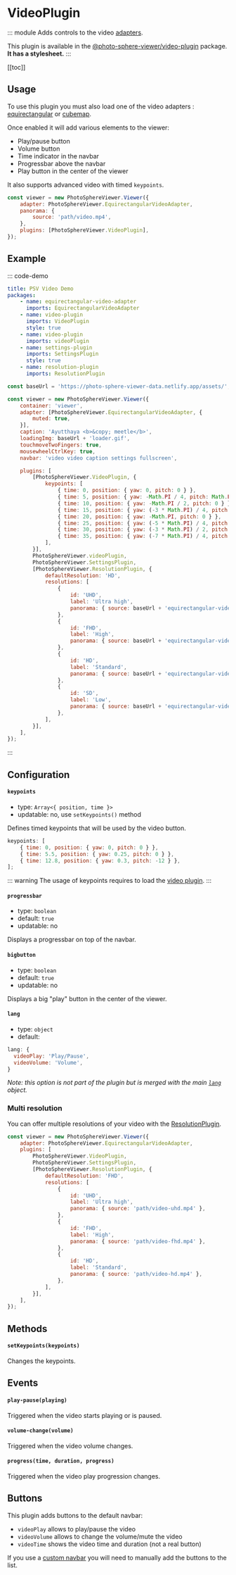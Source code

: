 # VideoPlugin

<Badges module="video-plugin"/>

::: module
<ApiButton page="modules/plugin__Video.html"/>
Adds controls to the video [adapters](../guide/adapters/).

This plugin is available in the [@photo-sphere-viewer/video-plugin](https://www.npmjs.com/package/@photo-sphere-viewer/video-plugin) package. **It has a stylesheet.**
:::

[[toc]]

## Usage

To use this plugin you must also load one of the video adapters : [equirectangular](../guide/adapters/equirectangular-video.md) or [cubemap](../guide/adapters/cubemap-video.md).

Once enabled it will add various elements to the viewer:

-   Play/pause button
-   Volume button
-   Time indicator in the navbar
-   Progressbar above the navbar
-   Play button in the center of the viewer

It also supports advanced video with timed `keypoints`.

```js
const viewer = new PhotoSphereViewer.Viewer({
    adapter: PhotoSphereViewer.EquirectangularVideoAdapter,
    panorama: {
        source: 'path/video.mp4',
    },
    plugins: [PhotoSphereViewer.VideoPlugin],
});
```

## Example

::: code-demo

```yaml
title: PSV Video Demo
packages:
    - name: equirectangular-video-adapter
      imports: EquirectangularVideoAdapter
    - name: video-plugin
      imports: VideoPlugin
      style: true
    - name: video-plugin
      imports: videoPlugin
    - name: settings-plugin
      imports: SettingsPlugin
      style: true
    - name: resolution-plugin
      imports: ResolutionPlugin
```

```js
const baseUrl = 'https://photo-sphere-viewer-data.netlify.app/assets/';

const viewer = new PhotoSphereViewer.Viewer({
    container: 'viewer',
    adapter: [PhotoSphereViewer.EquirectangularVideoAdapter, {
        muted: true,
    }],
    caption: 'Ayutthaya <b>&copy; meetle</b>',
    loadingImg: baseUrl + 'loader.gif',
    touchmoveTwoFingers: true,
    mousewheelCtrlKey: true,
    navbar: 'video video caption settings fullscreen',

    plugins: [
        [PhotoSphereViewer.VideoPlugin, {
            keypoints: [
                { time: 0, position: { yaw: 0, pitch: 0 } },
                { time: 5, position: { yaw: -Math.PI / 4, pitch: Math.PI / 8 } },
                { time: 10, position: { yaw: -Math.PI / 2, pitch: 0 } },
                { time: 15, position: { yaw: (-3 * Math.PI) / 4, pitch: -Math.PI / 8 } },
                { time: 20, position: { yaw: -Math.PI, pitch: 0 } },
                { time: 25, position: { yaw: (-5 * Math.PI) / 4, pitch: Math.PI / 8 } },
                { time: 30, position: { yaw: (-3 * Math.PI) / 2, pitch: 0 } },
                { time: 35, position: { yaw: (-7 * Math.PI) / 4, pitch: -Math.PI / 8 } },
            ],
        }],
        PhotoSphereViewer.videoPlugin,
        PhotoSphereViewer.SettingsPlugin,
        [PhotoSphereViewer.ResolutionPlugin, {
            defaultResolution: 'HD',
            resolutions: [
                {
                    id: 'UHD',
                    label: 'Ultra high',
                    panorama: { source: baseUrl + 'equirectangular-video/Ayutthaya_UHD.mp4' },
                },
                {
                    id: 'FHD',
                    label: 'High',
                    panorama: { source: baseUrl + 'equirectangular-video/Ayutthaya_FHD.mp4' },
                },
                {
                    id: 'HD',
                    label: 'Standard',
                    panorama: { source: baseUrl + 'equirectangular-video/Ayutthaya_HD.mp4' },
                },
                {
                    id: 'SD',
                    label: 'Low',
                    panorama: { source: baseUrl + 'equirectangular-video/Ayutthaya_SD.mp4' },
                },
            ],
        }],
    ],
});
```

:::

## Configuration

#### `keypoints`

-   type: `Array<{ position, time }>`
-   updatable: no, use `setKeypoints()` method

Defines timed keypoints that will be used by the video button.

```js
keypoints: [
    { time: 0, position: { yaw: 0, pitch: 0 } },
    { time: 5.5, position: { yaw: 0.25, pitch: 0 } },
    { time: 12.8, position: { yaw: 0.3, pitch: -12 } },
];
```

::: warning
The usage of keypoints requires to load the [video plugin](./video.md).
:::

#### `progressbar`

-   type: `boolean`
-   default: `true`
-   updatable: no

Displays a progressbar on top of the navbar.

#### `bigbutton`

-   type: `boolean`
-   default: `true`
-   updatable: no

Displays a big "play" button in the center of the viewer.

#### `lang`

-   type: `object`
-   default:

```js
lang: {
  videoPlay: 'Play/Pause',
  videoVolume: 'Volume',
}
```

_Note: this option is not part of the plugin but is merged with the main [`lang`](../guide/config.md#lang) object._

### Multi resolution

You can offer multiple resolutions of your video with the [ResolutionPlugin](./resolution.md).

```js
const viewer = new PhotoSphereViewer.Viewer({
    adapter: PhotoSphereViewer.EquirectangularVideoAdapter,
    plugins: [
        PhotoSphereViewer.VideoPlugin,
        PhotoSphereViewer.SettingsPlugin,
        [PhotoSphereViewer.ResolutionPlugin, {
            defaultResolution: 'FHD',
            resolutions: [
                {
                    id: 'UHD',
                    label: 'Ultra high',
                    panorama: { source: 'path/video-uhd.mp4' },
                },
                {
                    id: 'FHD',
                    label: 'High',
                    panorama: { source: 'path/video-fhd.mp4' },
                },
                {
                    id: 'HD',
                    label: 'Standard',
                    panorama: { source: 'path/video-hd.mp4' },
                },
            ],
        }],
    ],
});
```

## Methods

#### `setKeypoints(keypoints)`

Changes the keypoints.

## Events

#### `play-pause(playing)`

Triggered when the video starts playing or is paused.

#### `volume-change(volume)`

Triggered when the video volume changes.

#### `progress(time, duration, progress)`

Triggered when the video play progression changes.

## Buttons

This plugin adds buttons to the default navbar:

-   `videoPlay` allows to play/pause the video
-   `videoVolume` allows to change the volume/mute the video
-   `videoTime` shows the video time and duration (not a real button)

If you use a [custom navbar](../guide/navbar.md) you will need to manually add the buttons to the list.
